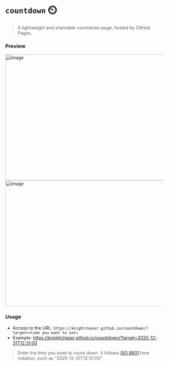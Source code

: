 # `countdown` ⏲️
> A lightweight and shareable countdown page, hosted by GitHub Pages.

### Preview
<img width="600" height="400" alt="image" src="https://github.com/user-attachments/assets/f31a8fc3-ce54-43ef-95f3-a0059c08a871" />
<img width="600" height="400" alt="image" src="https://github.com/user-attachments/assets/af8459a1-e45c-450e-b7ec-191ba26f7b2a" />




### Usage
- Access to the URL: `https://knightchaser.github.io/countdown/?target=<time you want to set>`
- Example: https://knightchaser.github.io/countdown/?target=2025-12-31T12:31:00
> Enter the time you want to count down. It follows [ISO 8601](https://en.wikipedia.org/wiki/ISO_8601) time notation, such as "2025-12-31T12:31:00". 
